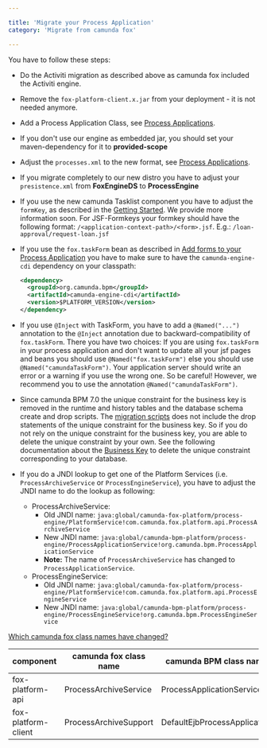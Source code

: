 ```yaml
---

title: 'Migrate your Process Application'
category: 'Migrate from camunda fox'

---
```


You have to follow these steps:

*   Do the Activiti migration as described above as camunda fox included the Activiti engine.
*   Remove the `fox-platform-client.x.jar` from your deployment - it is not needed anymore.
*   Add a Process Application Class, see [Process Applications](ref:/guides/user-guide/#process-applications-the-process-application-class).
*   If you don't use our engine as embedded jar, you should set your maven-dependency for it to **provided-scope**
*   Adjust the `processes.xml` to the new format, see [Process Applications](ref:/guides/user-guide/#process-applications-the-processesxml-deployment-descriptor).
*   If you migrate completely to our new distro you have to adjust your `presistence.xml` from **FoxEngineDS** to **ProcessEngine**
*   If you use the new camunda Tasklist component you have to adjust the `formKey`, as described in the [Getting Started](http://camunda.org/implement/getting-started.html). We provide more information soon. For JSF-Formkeys your formkey should have the following format: `/<application-context-path>/<form>.jsf`. E.g.: `/loan-approval/request-loan.jsf`
*   If you use the `fox.taskForm` bean as described in [Add forms to your Process Application](https://app.camunda.com/confluence/display/foxUserGuide/Add+forms+to+your+Process+Application) you have to make sure to have the `camunda-engine-cdi` dependency on your classpath:

    ```xml
    <dependency>
      <groupId>org.camunda.bpm</groupId>
      <artifactId>camunda-engine-cdi</artifactId>
      <version>$PLATFORM_VERSION</version>
    </dependency>
    ```
*   If you use `@Inject` with TaskForm, you have to add a `@Named("...")` annotation to the `@Inject` annotation due to backward-compatibility of `fox.taskForm`. There you have two choices: If you are using `fox.taskForm` in your process application and don't want to update all your jsf pages and beans you should use `@Named("fox.taskForm")` else you should use `@Named("camundaTaskForm")`. Your application server should write an error or a warning if you use the wrong one. So be careful! However, we recommend you to use the annotation `@Named("camundaTaskForm")`.
*   Since camunda BPM 7.0 the unique constraint for the business key is removed in the runtime and history tables and the database schema create and drop scripts. The [migration scripts](https://app.camunda.com/nexus/index.html#view-repositories;camunda-bpm~browsestorage~/org/camunda/bpm/distro/camunda-sql-scripts/) does not include the drop statements of the unique constraint for the business key. So if you do not rely on the unique constraint for the business key, you are able to delete the unique constraint by your own. See the following documentation about the [Business Key](ref:/guides/user-guide/#process-engine-database-configuration-business-key) to delete the unique constraint corresponding to your database.
*   If you do a JNDI lookup to get one of the Platform Services (i.e. `ProcessArchiveService` or `ProcessEngineService`), you have to adjust the JNDI name to do the lookup as following:
    *   ProcessArchiveService:
        *   Old JNDI name: `java:global/camunda-fox-platform/process-engine/PlatformService!com.camunda.fox.platform.api.ProcessArchiveService`
        *   New JNDI name: `java:global/camunda-bpm-platform/process-engine/ProcessApplicationService!org.camunda.bpm.ProcessApplicationService`
        *   **Note:** The name of `ProcessArchiveService` has changed to `ProcessApplicationService`.
    *   ProcessEngineService:
        *   Old JNDI name: `java:global/camunda-fox-platform/process-engine/PlatformService!com.camunda.fox.platform.api.ProcessEngineService`
        *   New JNDI name: `java:global/camunda-bpm-platform/process-engine/ProcessEngineService!org.camunda.bpm.ProcessEngineService`

<div class="panel-group" >
  <div class="panel panel-default" id="foxClasses">
    <div class="panel-heading">
      <a class="accordion-toggle" data-toggle="collapse" data-parent="#foxClasses" href="#foxClassesCollapsed">
        <i class="glyphicon glyphicon-question-sign"></i>
        Which camunda fox class names have changed?
      </a>
    </div>
    <div id="foxClassesCollapsed" class="panel-collapse collapse">
      <div class="panel-body">
        <table class="table table-striped">
          <thead>
            <tr>
              <th>component</th>
              <th>camunda fox class name</th>
              <th>camunda BPM class name</th>
            </tr>
          </thead>
          <tbody>
            <tr>
              <td>fox-platform-api</td>
              <td>ProcessArchiveService</td>
              <td>ProcessApplicationService</td>
            </tr>
            <tr>
              <td>fox-platform-client</td>
              <td>ProcessArchiveSupport</td>
              <td>DefaultEjbProcessApplication</td>
            </tr>
          </tbody>
        </table>
      </div>
    </div>
  </div>
</div>
